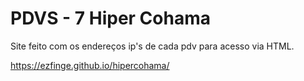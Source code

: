 # PDVS - 7 Hiper Cohama
 Site feito com os endereços ip's de cada pdv para acesso via HTML.

 https://ezfinge.github.io/hipercohama/
